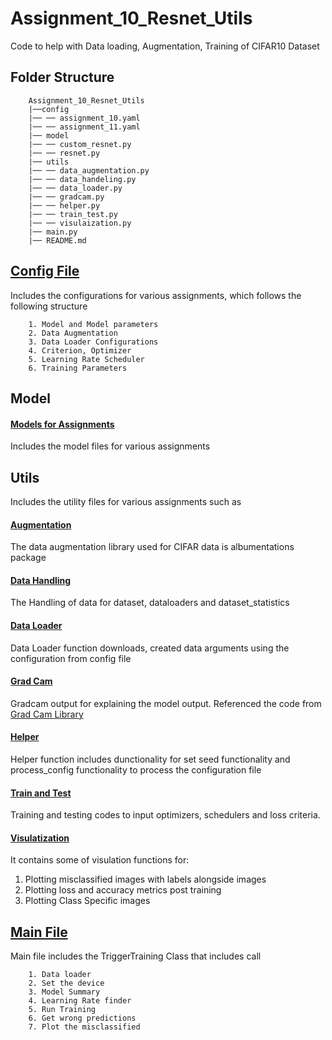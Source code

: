 # Assignment_10_Resnet_Utils
Code to help with Data loading, Augmentation, Training of CIFAR10 Dataset

## Folder Structure

~~~
    Assignment_10_Resnet_Utils
    |──config
    |── ── assignment_10.yaml
    |── ── assignment_11.yaml
    |── model
    |── ── custom_resnet.py
    |── ── resnet.py
    |── utils
    |── ── data_augmentation.py
    |── ── data_handeling.py
    |── ── data_loader.py
    |── ── gradcam.py
    |── ── helper.py
    |── ── train_test.py
    |── ── visulaization.py
    |── main.py
    |── README.md

~~~

## [Config File](https://github.com/prarthanats/torch_wrapper/blob/main/config)
Includes the configurations for various assignments, which follows the following structure
~~~
    1. Model and Model parameters
    2. Data Augmentation
    3. Data Loader Configurations
    4. Criterion, Optimizer
    5. Learning Rate Scheduler
    6. Training Parameters
~~~

## Model

#### [Models for Assignments](https://github.com/prarthanats/torch_wrapper/tree/main/model)

Includes the model files for various assignments

## Utils
Includes the utility files for various assignments such as 

#### [Augmentation](https://github.com/prarthanats/torch_wrapper/blob/main/utils/data_augmentation.py)

The data augmentation library used for CIFAR data is albumentations package 

#### [Data Handling](https://github.com/prarthanats/torch_wrapper/blob/main/utils/data_handeling.py)

The Handling of data for dataset, dataloaders and dataset_statistics

#### [Data Loader](https://github.com/prarthanats/torch_wrapper/blob/main/utils/data_loader.py)

Data Loader function downloads, created data arguments using the configuration from config file

#### [Grad Cam](https://github.com/prarthanats/torch_wrapper/blob/main/utils/gradcam.py)

Gradcam output for explaining the model output. Referenced the code from [Grad Cam Library](https://github.com/kazuto1011/grad-cam-pytorch/blob/fd10ff7fc85ae064938531235a5dd3889ca46fed/grad_cam.py)

#### [Helper](https://github.com/prarthanats/torch_wrapper/blob/main/utils/helper.py)

Helper function includes dunctionality for set seed functionality and process_config functionality to process the configuration file

#### [Train and Test](https://github.com/prarthanats/torch_wrapper/blob/main/utils/train_test.py)

Training and testing codes to input optimizers, schedulers and loss criteria.

#### [Visulatization](https://github.com/prarthanats/torch_wrapper/blob/main/utils/visulaization.py)
It contains some of visulation functions for:
1. Plotting misclassified images with labels alongside images
2. Plotting loss and accuracy metrics post training
3. Plotting Class Specific images


## [Main File](https://github.com/prarthanats/torch_wrapper/blob/main/main.py)

Main file includes the TriggerTraining Class that includes call
~~~
    1. Data loader
    2. Set the device
    3. Model Summary
    4. Learning Rate finder
    5. Run Training
    6. Get wrong predictions
    7. Plot the misclassified
~~~
